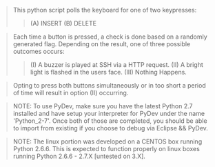 > This python script polls the keyboard for one of two keypresses:
  >> (A) INSERT
  >> (B) DELETE

> Each time a button is pressed, a check is done based on a randomly generated 
  flag. Depending on the result, one of three possible outcomes occurs:
   >> (I)   A buzzer is played at SSH via a HTTP request.
   >> (II)  A bright light is flashed in the users face.
   >> (III) Nothing Happens.

> Opting to press both buttons simultaneously or in too short a period of time 
  will result in option (II) occurring.

> NOTE:  To use PyDev, make sure you have the latest Python 2.7 installed
         and have setup your interpreter for PyDev under the name 'Python_2-7'.
         Once both of those are completed, you should be able to import
         from existing if you choose to debug via Eclipse && PyDev.

> NOTE:  The linux portion was developed on a CENTOS box running Python 2.6.6. 
         This is expected to function properly on linux boxes running Python
         2.6.6 - 2.7.X [untested on 3.X].




